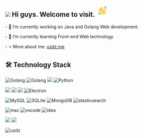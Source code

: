 


## <img src="https://github.com/TheDudeThatCode/TheDudeThatCode/blob/master/Assets/Developer.gif" width="30px"> Hi guys. Welcome to visit. <img height="40" width="40" src="./wave.gif">

<div>
  <p>- 🔭 I’m currently working on Java and Golang Web development.</p>
  <p>- 🌱 I’m currently learning Front-end Web technology.</p>
  <p>- ⭐ More about me: <a href="http://uzdz.me">uzdz.me</a></p>
</div>


## 🛠️ Technology Stack

<div style="display: inline;">
  <p>
    <img src="https://img.shields.io/badge/Java-%2335495e.svg?logo=CoffeeScript&logoColor=white&style=flat-square" alt="Golang" />
    <img src="https://img.shields.io/badge/Golang-gray.svg?logo=goland&logoColor=white&style=flat-square" alt="Golang" />
    <img src="https://img.shields.io/badge/JavaScript-%23323330.svg?logo=javascript&logoColor=%23F7DF1E&style=flat-square" />
    <img src="https://img.shields.io/badge/Python-%233776AB.svg?logo=python&logoColor=white&style=flat-square" alt="Python" />
  </p>
  <p>
    <img src="https://img.shields.io/badge/Kubernetes-gray.svg?logo=Kubernetes&logoColor=-%326CE5&style=flat-square" />
    <img src="https://img.shields.io/badge/Spring_Boot-gray.svg?logo=Spring-Boot&logoColor=%2343853d&style=flat-square" />
    <img src="https://img.shields.io/badge/Vue.js-%2335495e.svg?logo=Vue.js&logoColor=%234fc08d&style=flat-square" />
    <img src="https://img.shields.io/badge/Electron-%231572b6.svg?logo=Electron&logoColor=white&style=flat-square" alt="Electron">
  </p>
  <p>
    <img src="https://img.shields.io/badge/MySQL-%234479a1.svg?logo=MySQL&logoColor=white&style=flat-square" alt="MySQL" />
    <img src="https://img.shields.io/badge/SQLite-%23a51f17.svg?logo=sqlite&logoColor=white&style=flat-square" alt="SQLite" />
    <img src="https://img.shields.io/badge/Mongodb-%234ea94b.svg?logo=Mongodb&logoColor=white&style=flat-square" alt="MongoDB" /> 
    <img src="https://img.shields.io/badge/Elasticsearch-%2335495e.svg?logo=elasticsearch&logoColor=white&style=flat-square" alt="elasticsearch" /> 
  </p>
  <p>
    <img src="https://img.shields.io/badge/OS-macOS-informational?style=flat-square&logo=apple&logoColor=white" alt="mac">
    <img src="https://img.shields.io/badge/Editor-VSCode-blue?style=flat-square&logo=visual-studio-code&logoColor=white" alt="vscode">
    <img src="https://img.shields.io/badge/Editor-IntelliJ_IDEA-blue?style=flat-square&logo=IntelliJ-IDEA&logoColor=#000000" alt="idea">
  </p>
  <p>
    <img src="https://img.shields.io/badge/Conter_Strike-反恐精英-black.svg?logo=Counter-Strike&logoColor=white&style=flat-square">
    <img src="https://img.shields.io/badge/League_of_Legends-英雄联盟-blue.svg?logo=Riot%20Games&logoColor=white&style=flat-square"> 
  </p>
</div>

<img src="https://github-readme-stats.vercel.app/api?username=uzdz&show_icons=true&theme=dark&hide_border=false" alt="uzdz" width="50%" />



